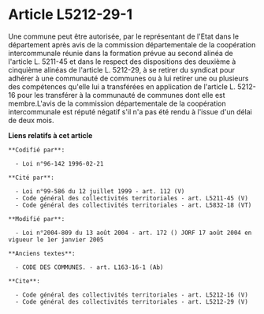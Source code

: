 # Article L5212-29-1

Une commune peut être autorisée, par le représentant de l'Etat dans le département après avis de la commission départementale
de la coopération intercommunale réunie dans la formation prévue au second alinéa de l'article L. 5211-45 et dans le respect
des dispositions des deuxième à cinquième alinéas de l'article L. 5212-29, à se retirer du syndicat pour adhérer à une
communauté de communes ou à lui retirer une ou plusieurs des compétences qu'elle lui a transférées en application de
l'article L. 5212-16 pour les transférer à la communauté de communes dont elle est membre.L'avis de la commission
départementale de la coopération intercommunale est réputé négatif s'il n'a pas été rendu à l'issue d'un délai de deux mois.

**Liens relatifs à cet article**

	**Codifié par**:

	  - Loi n°96-142 1996-02-21

	**Cité par**:

	  - Loi n°99-586 du 12 juillet 1999 - art. 112 (V)
	  - Code général des collectivités territoriales - art. L5211-45 (V)
	  - Code général des collectivités territoriales - art. L5832-18 (VT)

	**Modifié par**:

	  - Loi n°2004-809 du 13 août 2004 - art. 172 () JORF 17 août 2004 en vigueur le 1er janvier 2005

	**Anciens textes**:

	  - CODE DES COMMUNES. - art. L163-16-1 (Ab)

	**Cite**:

	  - Code général des collectivités territoriales - art. L5212-16 (V)
	  - Code général des collectivités territoriales - art. L5212-29 (V)
